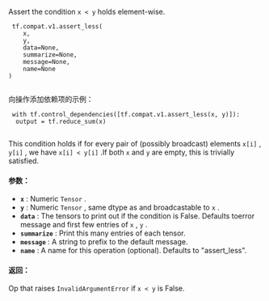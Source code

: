 Assert the condition  `x < y`  holds element-wise.

```
 tf.compat.v1.assert_less(
    x,
    y,
    data=None,
    summarize=None,
    message=None,
    name=None
)
 
```

向操作添加依赖项的示例：

```
 with tf.control_dependencies([tf.compat.v1.assert_less(x, y)]):
  output = tf.reduce_sum(x)
 
```

This condition holds if for every pair of (possibly broadcast) elements `x[i]` ,  `y[i]` , we have  `x[i] < y[i]` .If both  `x`  and  `y`  are empty, this is trivially satisfied.

#### 参数：
- **`x`** :  Numeric  `Tensor` .
- **`y`** :  Numeric  `Tensor` , same dtype as and broadcastable to  `x` .
- **`data`** :  The tensors to print out if the condition is False.  Defaults toerror message and first few entries of  `x` ,  `y` .
- **`summarize`** : Print this many entries of each tensor.
- **`message`** : A string to prefix to the default message.
- **`name`** : A name for this operation (optional).  Defaults to "assert_less".


#### 返回：
Op that raises  `InvalidArgumentError`  if  `x < y`  is False.

